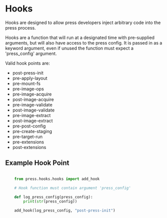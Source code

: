 # Hooks

Hooks are designed to allow press developers inject arbitrary code into the press process.

Hooks are a function that will run at a designated time with pre-supplied arguments,
but will also have access to the press config. It is passed in as a keyword argument, even if
unused the function must expect a 'press_config' argument.



Valid hook points are:

* post-press-init
* pre-apply-layout
* pre-mount-fs
* pre-image-ops
* pre-image-acquire
* post-image-acquire
* pre-image-validate
* post-image-validate
* pre-image-extract
* post-image-extract
* pre-post-config
* pre-create-staging
* pre-target-run
* pre-extensions
* post-extensions


## Example Hook Point

```python

    from press.hooks.hooks import add_hook

    # Hook function must contain argument 'press_config'

    def log_press_config(press_config):
        print(str(press_config))

    add_hook(log_press_config, "post-press-init")

```


